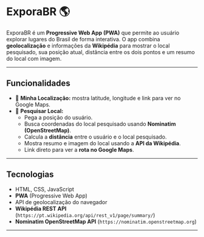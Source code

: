 # ExporaBR 🌎

ExporaBR é um **Progressive Web App (PWA)** que permite ao usuário explorar lugares do Brasil de forma interativa. O app combina **geolocalização** e informações da **Wikipédia** para mostrar o local pesquisado, sua posição atual, distância entre os dois pontos e um resumo do local com imagem.  

---

## Funcionalidades

- 📍 **Minha Localização:** mostra latitude, longitude e link para ver no Google Maps.  
- 🔎 **Pesquisar Local:**  
  - Pega a posição do usuário.  
  - Busca coordenadas do local pesquisado usando **Nominatim (OpenStreetMap)**.  
  - Calcula a **distância** entre o usuário e o local pesquisado.  
  - Mostra resumo e imagem do local usando a **API da Wikipédia**.  
  - Link direto para ver a **rota no Google Maps**.  

---

## Tecnologias

- HTML, CSS, JavaScript  
- **PWA** (Progressive Web App)  
- API de geolocalização do navegador  
- **Wikipédia REST API** (`https://pt.wikipedia.org/api/rest_v1/page/summary/`)  
- **Nominatim OpenStreetMap API** (`https://nominatim.openstreetmap.org`)  

---

